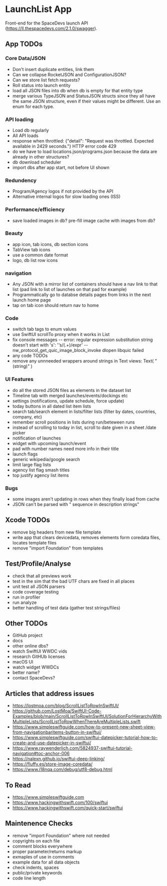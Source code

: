 # LaunchList App

Front-end for the SpaceDevs launch API (https://ll.thespacedevs.com/2.1.0/swagger).


## App TODOs
### Core Data/JSON
- Don't insert duplicate entities, link them
- Can we collapse RocketJSON and ConfigurationJSON?
- Can we store list fetch requests?
- Roll status into launch entity
- load all JSON files into db when db is empty for that entity type
- merge various TypeJSON and StatusJSON structs since they all have the same JSON structure, even if their values might be different. Use an enum for each type.
### API loading
- Load db regularly
- All API loads
- response when throttled: {"detail": "Request was throttled. Expected available in 2429 seconds."} HTTP error code 429
- do we have to load locations.json/programs.json because the data are already in other structures?
- db download scheduler
- import dbs after app start, not before UI shown
### Redundency
- Program/Agency logos if not provided by the API
- Alternative internal logos for slow loading ones (ISS)
### Performance/efficiency
- save loaded images in db? pre-fill image cache with images from db?
### Beauty
- app icon, tab icons, db section icons
- TabView tab icons
- use a common date format
- logo, db list row icons
### navigation
- Any JSON with a mirror list of containers should have a nav link to that list (pad link to list of launches on that pad for example)
- Programmatically go to databse details pages from links in the next launch home page
- tap on tab icon should return nav to home
### Code
- switch tab tags to enum values
- use SwiftUI scrollTo proxy when it works in List
- fix console messages
-- error: regular expression substitution string doesn't start with 's': '‘s/(.+)/expr'
-- nw_protocol_get_quic_image_block_invoke dlopen libquic failed
- any code TODOs
- remove any unnneeded wrappers around strings in Text views: Text( "\(string)" )
### UI Features
- do all the stored JSON files as elements in the dataset list
- Timeline tab with merged launches/events/dockings etc
- settings (notifications, update schedule, force update)
- today buttons in all dated list item lists
- search tab/search element in lists/filter lists (filter by dates, countries, company, etc)
- remember scroll positions in lists during run/beteween runs
- instead of scrolling to today in list, scroll to date given in a sheet /date picker
- notification of launches
- widget with upcoming launch/event
- pad with number names need more info in their title
- launch flags
- generic wikipedia/google search
- limit large flag lists
- agency list flag smash titles
- top justify agency list items
### Bugs
- some images aren't updating in rows when they finally load from cache
- JSON can't be parsed with \" sequence in description strings"


## Xcode TODOs
- remove big headers from new file template
- write app that clears devicedata, removes elements form coredata files, locates template files
- remove "import Foundation" from templates


## Test/Profile/Analyse
- check that all previews work
- test in the sim that the bad UTF chars are fixed in all places
- unit test all JSON parsers
- code coverage testing
- run in profiler
- run analyze
- better handling of test data (gather test strings/files)


## Other TODOs
- GitHub project
- docs
- other online dbs?
- watch SwiftUI WWDC vids
- research GitHUb licenses
- macOS UI
- watch widget WWDCs
- better name?
- contact SpaceDevs?


## Articles that address issues
- https://lostmoa.com/blog/ScrollListToRowInSwiftUI/
- https://github.com/LostMoa/SwiftUI-Code-Examples/blob/main/ScrollListToRowInSwiftUI/SolutionForHierarchyWithMultipleLists/ScrollListToRowWhenThereAreMultipleLists.swift
- https://www.simpleswiftguide.com/how-to-present-new-sheet-view-from-navigationbaritems-button-in-swiftui/
- https://www.simpleswiftguide.com/swiftui-datepicker-tutorial-how-to-create-and-use-datepicker-in-swiftui/
- https://www.raywenderlich.com/5824937-swiftui-tutorial-navigation#toc-anchor-006
- https://nalexn.github.io/swiftui-deep-linking/
- https://fluffy.es/store-image-coredata/
- https://www.i18nqa.com/debug/utf8-debug.html


## To Read
- https://www.simpleswiftguide.com
- https://www.hackingwithswift.com/100/swiftui
- https://www.hackingwithswift.com/quick-start/swiftui


## Maintenence Checks
- remove "import Foundation" where not needed
- copyrights on each file
- comment blocks everywhere
- proper parameter/returns markup
- exmaples of use in comments
- example data for all data objects
- check indents, spaces
- public/private keywords
- code line length
